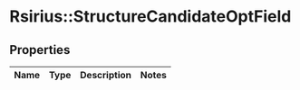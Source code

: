 # Rsirius::StructureCandidateOptField


## Properties
Name | Type | Description | Notes
------------ | ------------- | ------------- | -------------


